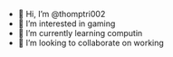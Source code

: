 - 👋 Hi, I’m @thomptri002
- 👀 I’m interested in gaming
- 🌱 I’m currently learning computin
- 💞️ I’m looking to collaborate on working


<!---
thomptri002/Timothy is a ✨ special ✨ repository because its `README.md` (this file) appears on your GitHub profile.
You can click the Preview link to take a look at your changes.
--->

